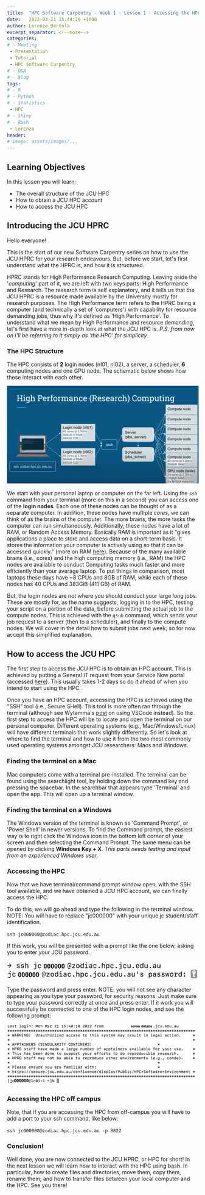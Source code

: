 ```yaml
---
title:  "HPC Software Carpentry - Week 1 - Lesson 1 - Accessing the HPC"
date:   2022-03-21 15:44:26 +1000
author: Lorenzo Bertola 
excerpt_separator: <!--more-->
categories:
# - Meeting
 - Presentation
 - Tutorial
 - HPC Software Carpentry
# - Q&A
# - Blog
tags:
# - R
# - Python
# - Statistics
 - HPC
# - Shiny
# - Bash
 - Lorenzo
header:
# image: assets/images/...
---
```


## Learning Objectives

In this lesson you will learn:

- The overall structure of the JCU HPC
- How to obtain a JCU HPC account
- How to access the JCU HPC

## Introducing the JCU HPRC

Hello everyone!

This is the start of our new Software Carpentry series on how to use the JCU HPRC for your research endeavours. But, before we start, let's first understand what the HPRC is, and how it is structured.

HPRC stands for High Performance Research Computing. Leaving aside the '*computing*' part of it, we are left with two keys parts: High Performance and Research. The research term is self explanatory, and it tells us that the JCU HPRC is a resource made available by the University mostly for research purposes. The High Performance term refers to the HPRC being a computer (and technically a set of 'computers') with capability for resource demanding jobs, thus why it's defined as 'High Performance'. To understand what we mean by High Performance and resource demanding, let's first have a more in-depth look at what the JCU HPC is. *P.S. from now on I'll be referring to it simply as 'the HPC' for simplicity*.

### The HPC Structure

The HPC consists of **2** login nodes (nl01, nl02), a server, a scheduler, **6** computing nodes and one GPU node. The schematic below shows how these interact with each other. 

![Fig. 1: Schematic of HPC Structure](assets/images/HPCStructure.png)

We start with your personal laptop or computer on the far left. Using the `ssh` command from your terminal (more on this in a second) you can access one of the **login nodes**. Each one of these nodes can be thought of as a separate computer. In addition, these nodes have multiple *cores*, we can think of as the brains of the computer. The more brains, the more tasks the computer can run simultaneously. Additionally, these nodes have a lot of RAM, or Random Access Memory. Basically RAM is important as it "gives applications a place to store and access data on a short-term basis. It stores the information your computer is actively using so that it can be accessed quickly." (more on RAM [here](https://www.crucial.com/articles/about-memory/support-what-does-computer-memory-do)). Because of the many available brains (i.e., cores) and the high computing memory (i.e., RAM) the HPC nodes are available to conduct Computing tasks much faster and more efficiently than your average laptop. To put things in comparison, most laptops these days have ~8 CPUs and 8GB of RAM, while each of these nodes has 40 CPUs and 383GiB (411 GB) of RAM.

But, the login nodes are not where you should conduct your large long jobs. These are mostly for, as the name suggests, logging in to the HPC, testing your script on a portion of the data, before submitting the actual job to the compute nodes. This is achieved with the `qsub` command, which sends your job request to a server (then to a scheduler), and finally to the compute nodes. We will cover in the detail how to submit jobs next week, so for now accept this simplified explanation.

## How to access the JCU HPC
The first step to access the JCU HPC is to obtain an HPC account. This is achieved by putting a General IT request from your Service Now portal (accessed [here](https://www.jcu.edu.au/information-and-communications-technology/help-and-support/it-help-desk)). This usually takes 1-2 days so do it ahead of when you intend to start using the HPC.

Once you have an HPC account, accessing the HPC is achieved using the "SSH" tool (i.e., Secure SHell). This tool is more often ran through the terminal (although see Wytamma's [post](https://blog.wytamma.com/blog/hcp-vscode/) on using VSCode instead). So the first step to access the HPC will be to locate and open the terminal on our personal computer. Different operating systems (e.g., Mac/Windows/Linux) will have different terminals that work slightly differently. So let's look at where to find the terminal and how to use it from the two most commonly used operating systems amongst JCU researchers: Macs and Windows.

### Finding the terminal on a Mac
Mac computers come with a terminal pre-installed. The terminal can be found using the searchlight tool, by holding down the command key and pressing the spacebar. In the searchbar that appears type 'Terminal' and open the app. This will open up a terminal window.

### Finding the terminal on a Windows
The Windows version of the terminal is known as 'Command Prompt', or 'Power Shell' in newer versions. To find the Command prompt, the easiest way is to right click the Windows icon in the bottom left corner of your screen and then selecting the Command Prompt. The same menu can be opened by clicking **Windows Key + X**. *This parts needs testing and input from an experienced Windows user*.

### Accessing the HPC
Now that we have terminal/command prompt window open, with the SSH tool available, and we have obtained a JCU HPC account, we can finally access the HPC.

To do this, we will go ahead and type the following in the terminal window. NOTE: You will have to replace "jc000000" with your unique jc student/staff identification.

`ssh jc000000@zodiac.hpc.jcu.edu.au`

If this work, you will be presented with a prompt like the one below, asking you to enter your JCU password. 

![Fig. 2: Login prompt](assets/images/HPCaccess1.png)

Type the password and press enter. NOTE: you will not see any character appearing as you type your password, for security reasons. Just make sure to type your password correctly at once and press enter. If it work you will successfully be connected to one of the HPC login nodes, and see the following prompt:

![Fig. 3: Successful login](assets/images/HPCaccess2.png)

### Accessing the HPC off campus

Note, that if you are accessing the HPC from off-campus you will have to add a port to your ssh command, like below:

`ssh jc000000@zodiac.hpc.jcu.edu.au -p 8822`

### Conclusion!

Well done, you are now connected to the JCU HPRC, or HPC for short! In the next lesson we will learn how to interact with the HPC using bash. In particular, how to create files and directories, move them, copy them, rename them; and how to transfer files between your local computer and the HPC. See you there!
